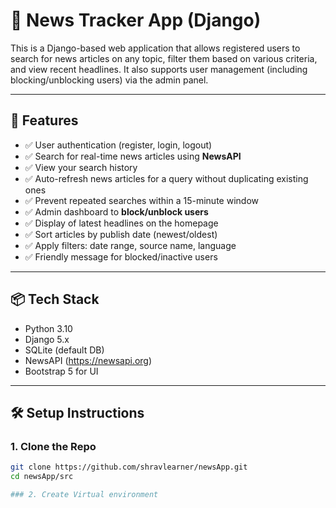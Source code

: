 # 📰 News Tracker App (Django)

This is a Django-based web application that allows registered users to search for news articles on any topic, filter them based on various criteria, and view recent headlines. It also supports user management (including blocking/unblocking users) via the admin panel.

---

## 🚀 Features

- ✅ User authentication (register, login, logout)
- ✅ Search for real-time news articles using **NewsAPI**
- ✅ View your search history
- ✅ Auto-refresh news articles for a query without duplicating existing ones
- ✅ Prevent repeated searches within a 15-minute window
- ✅ Admin dashboard to **block/unblock users**
- ✅ Display of latest headlines on the homepage
- ✅ Sort articles by publish date (newest/oldest)
- ✅ Apply filters: date range, source name, language
- ✅ Friendly message for blocked/inactive users

---

## 📦 Tech Stack

- Python 3.10
- Django 5.x
- SQLite (default DB)
- NewsAPI (https://newsapi.org)
- Bootstrap 5 for UI

---

## 🛠️ Setup Instructions

### 1. Clone the Repo

```bash
git clone https://github.com/shravlearner/newsApp.git
cd newsApp/src

### 2. Create Virtual environment

